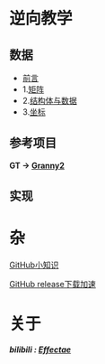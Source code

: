 # 逆向教学

## 数据

- [前言](./S/J/前言.md)
- 1.[矩阵](./S/J/矩阵.md)
- 2.[结构体与数据](./S/J/结构体.md)
- 3.[坐标](./S/J/坐标.md)

## 参考项目

**GT -> [Granny2](./WT/GT/TC/README.md)**

## 实现

# 杂

[GitHub小知识](./S/Z/git.md)

[GitHub release下载加速](https://doget.nocsdn.com/)

# 关于

***bilibili : [Effectae](https://space.bilibili.com/2064476451)***
